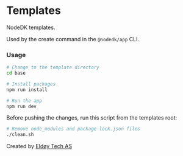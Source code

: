 # Templates

NodeDK templates.

Used by the create command in the `@nodedk/app` CLI.

### Usage

```sh
# Change to the template directory
cd base

# Install packages
npm run install

# Run the app
npm run dev
```

Before pushing the changes, run this script from the templates root:

```sh
# Remove node_modules and package-lock.json files
./clean.sh
```

Created by [Eldøy Tech AS](https://eldoy.com)

